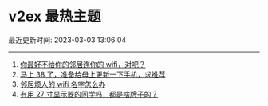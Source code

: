 # v2ex 最热主题

最近更新时间: 2023-03-03 13:06:04

--- 
1. [你最好不给你的邻居连你的 wifi，对吧？](https://www.v2ex.com/t/920707) 
2. [马上 38 了，准备给母上更新一下手机，求推荐](https://www.v2ex.com/t/920702) 
3. [邻居烦人的 wifi 名字怎么办](https://www.v2ex.com/t/920715) 
4. [有用 27 寸显示器的同学吗，都是啥牌子的？](https://www.v2ex.com/t/920719) 
